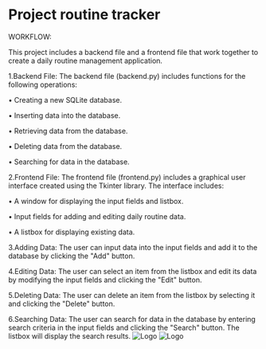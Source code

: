 
# Project routine tracker

WORKFLOW:

This project includes a backend file and a frontend file that work together to create a daily routine management application.

1.Backend File:
The backend file (backend.py) includes functions for the following operations:

  • Creating a new SQLite database.

  • Inserting data into the database.

  • Retrieving data from the database.

  • Deleting data from the database.

  • Searching for data in the database.

2.Frontend File:
The frontend file (frontend.py) includes a graphical user interface created using the Tkinter library. The interface includes:

  • A window for displaying the input fields and listbox.

  • Input fields for adding and editing daily routine data.

  • A listbox for displaying existing data.

3.Adding Data:
The user can input data into the input fields and add it to the database by clicking the "Add" button.

4.Editing Data:
The user can select an item from the listbox and edit its data by modifying the input fields and clicking the "Edit" button.

5.Deleting Data:
The user can delete an item from the listbox by selecting it and clicking the "Delete" button.

6.Searching Data:
The user can search for data in the database by entering search criteria in the input fields and clicking the "Search" button. The listbox will display the search results.
![Logo](https://upload.wikimedia.org/wikipedia/commons/thumb/3/38/SQLite370.svg/382px-SQLite370.svg.png?20140602232932)
![Logo](https://upload.wikimedia.org/wikipedia/commons/thumb/c/c3/Python-logo-notext.svg/115px-Python-logo-notext.svg.png?20220821155029)


